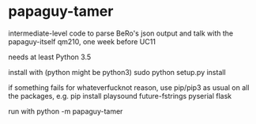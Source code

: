 # papaguy-tamer
intermediate-level code to parse BeRo's json output and talk with the papaguy-itself
qm210, one week before UC11

needs at least Python 3.5

install with (python might be python3)
sudo python setup.py install

if something fails for whateverfucknot reason, use pip/pip3 as usual on all the packages, e.g.
pip install playsound future-fstrings pyserial flask

run with
python -m papaguy-tamer